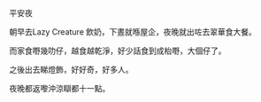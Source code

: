 平安夜

朝早去Lazy Creature 飲奶，下晝就喺屋企，夜晚就出咗去翠華食大餐。

而家食嘢幾叻仔，越食越乾淨，好少話食到成枱嘢，大個仔了。

之後出去睇燈飾，好好奇，好多人。

夜晚都返嚟沖涼瞓都十一點。
